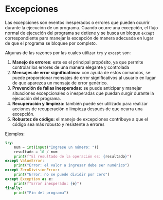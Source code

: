 # Excepciones

Las excepciones son eventos inesperados o errores que pueden ocurrir durante la ejecución de un programa.
Cuando ocurre una excepción, el flujo normal de ejecución del programa se detiene y se busca un bloque
`except` correspondiente para manejar la excepción de manera adecuada en lugar de que el programa se bloquee
por completo.


Algunas de las razones por las cuales utilizar `try` y `except` son:
1. **Manejo de errores:** este es el principal propósito, ya que permite controlar los errores de una manera
elegante y controlada
2. **Mensajes de error significativos:** con ayuda de estos comandos, se puede proporcionar mensajes de error
significativos al usuario en lugar de que aparezca un mensaje de error genérico.
3. **Prevención de fallas inesperadas:** se puede anticipar y manejar situaciones excepcionales o inesperadas
que puedan surgir durante la ejecución del programa.
4. **Recuperación y limpieza:** también puede ser utilizado para realizar acciones de recuperación o limpieza
después de que ocurra una excepción.
5. **Robustez de código:** el manejo de excepciones contribuye a que el código sea más robusto y resistente
a errores


Ejemplos:
```python
try:
    num = int(input("Ingrese un número: "))
    resultado = 10 / num
    print(f"El resultado de la operación es: {resultado}")
except ValueError:
    print("Error: el valor a ingresar debe ser numérico")
except ZeroDivisionError:
    print("Error: no se puede dividir por cero")
except Exception as e:
    print(f"Error inesperado: {e}")
finally:
    print("Fin del programa")
```